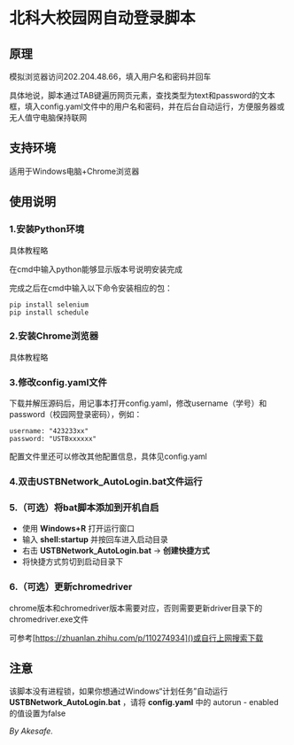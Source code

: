# 北科大校园网自动登录脚本
## 原理
模拟浏览器访问202.204.48.66，填入用户名和密码并回车

具体地说，脚本通过TAB键遍历网页元素，查找类型为text和password的文本框，填入config.yaml文件中的用户名和密码，并在后台自动运行，方便服务器或无人值守电脑保持联网
## 支持环境
适用于Windows电脑+Chrome浏览器
## 使用说明
### 1.安装Python环境
具体教程略

在cmd中输入python能够显示版本号说明安装完成

完成之后在cmd中输入以下命令安装相应的包：
```
pip install selenium
pip install schedule
```
### 2.安装**Chrome**浏览器
具体教程略
### 3.修改config.yaml文件
下载并解压源码后，用记事本打开config.yaml，修改username（学号）和password（校园网登录密码），例如：
```
username: "423233xx"
password: "USTBxxxxxx"
```
配置文件里还可以修改其他配置信息，具体见config.yaml
### 4.双击USTBNetwork_AutoLogin.bat文件运行
### 5.（可选）将bat脚本添加到开机自启
- 使用 **Windows+R** 打开运行窗口
- 输入 **shell:startup** 并按回车进入启动目录
- 右击 **USTBNetwork_AutoLogin.bat** -> **创建快捷方式**
- 将快捷方式剪切到启动目录下
### 6.（可选）更新chromedriver
chrome版本和chromedriver版本需要对应，否则需要更新driver目录下的chromedriver.exe文件

可参考[https://zhuanlan.zhihu.com/p/110274934]()或自行上网搜索下载
## 注意
该脚本没有进程锁，如果你想通过Windows“计划任务”自动运行 **USTBNetwork_AutoLogin.bat** ，请将 **config.yaml** 中的 autorun - enabled 的值设置为false

*By Akesafe.*
